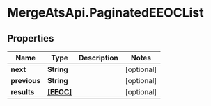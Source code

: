 # MergeAtsApi.PaginatedEEOCList

## Properties

Name | Type | Description | Notes
------------ | ------------- | ------------- | -------------
**next** | **String** |  | [optional] 
**previous** | **String** |  | [optional] 
**results** | [**[EEOC]**](EEOC.md) |  | [optional] 


